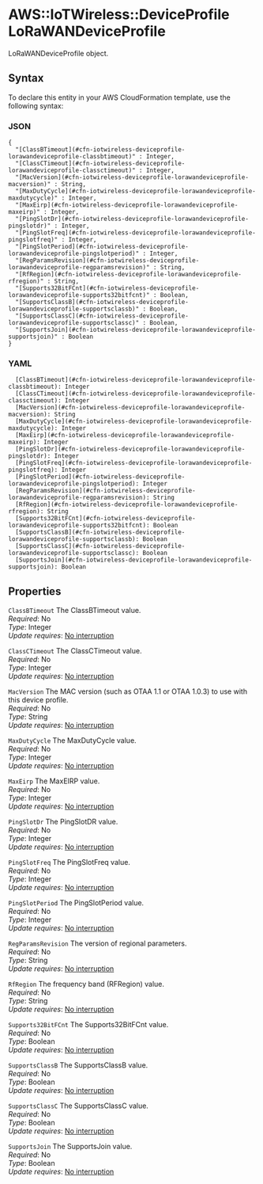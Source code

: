 # AWS::IoTWireless::DeviceProfile LoRaWANDeviceProfile<a name="aws-properties-iotwireless-deviceprofile-lorawandeviceprofile"></a>

LoRaWANDeviceProfile object\.

## Syntax<a name="aws-properties-iotwireless-deviceprofile-lorawandeviceprofile-syntax"></a>

To declare this entity in your AWS CloudFormation template, use the following syntax:

### JSON<a name="aws-properties-iotwireless-deviceprofile-lorawandeviceprofile-syntax.json"></a>

```
{
  "[ClassBTimeout](#cfn-iotwireless-deviceprofile-lorawandeviceprofile-classbtimeout)" : Integer,
  "[ClassCTimeout](#cfn-iotwireless-deviceprofile-lorawandeviceprofile-classctimeout)" : Integer,
  "[MacVersion](#cfn-iotwireless-deviceprofile-lorawandeviceprofile-macversion)" : String,
  "[MaxDutyCycle](#cfn-iotwireless-deviceprofile-lorawandeviceprofile-maxdutycycle)" : Integer,
  "[MaxEirp](#cfn-iotwireless-deviceprofile-lorawandeviceprofile-maxeirp)" : Integer,
  "[PingSlotDr](#cfn-iotwireless-deviceprofile-lorawandeviceprofile-pingslotdr)" : Integer,
  "[PingSlotFreq](#cfn-iotwireless-deviceprofile-lorawandeviceprofile-pingslotfreq)" : Integer,
  "[PingSlotPeriod](#cfn-iotwireless-deviceprofile-lorawandeviceprofile-pingslotperiod)" : Integer,
  "[RegParamsRevision](#cfn-iotwireless-deviceprofile-lorawandeviceprofile-regparamsrevision)" : String,
  "[RfRegion](#cfn-iotwireless-deviceprofile-lorawandeviceprofile-rfregion)" : String,
  "[Supports32BitFCnt](#cfn-iotwireless-deviceprofile-lorawandeviceprofile-supports32bitfcnt)" : Boolean,
  "[SupportsClassB](#cfn-iotwireless-deviceprofile-lorawandeviceprofile-supportsclassb)" : Boolean,
  "[SupportsClassC](#cfn-iotwireless-deviceprofile-lorawandeviceprofile-supportsclassc)" : Boolean,
  "[SupportsJoin](#cfn-iotwireless-deviceprofile-lorawandeviceprofile-supportsjoin)" : Boolean
}
```

### YAML<a name="aws-properties-iotwireless-deviceprofile-lorawandeviceprofile-syntax.yaml"></a>

```
  [ClassBTimeout](#cfn-iotwireless-deviceprofile-lorawandeviceprofile-classbtimeout): Integer
  [ClassCTimeout](#cfn-iotwireless-deviceprofile-lorawandeviceprofile-classctimeout): Integer
  [MacVersion](#cfn-iotwireless-deviceprofile-lorawandeviceprofile-macversion): String
  [MaxDutyCycle](#cfn-iotwireless-deviceprofile-lorawandeviceprofile-maxdutycycle): Integer
  [MaxEirp](#cfn-iotwireless-deviceprofile-lorawandeviceprofile-maxeirp): Integer
  [PingSlotDr](#cfn-iotwireless-deviceprofile-lorawandeviceprofile-pingslotdr): Integer
  [PingSlotFreq](#cfn-iotwireless-deviceprofile-lorawandeviceprofile-pingslotfreq): Integer
  [PingSlotPeriod](#cfn-iotwireless-deviceprofile-lorawandeviceprofile-pingslotperiod): Integer
  [RegParamsRevision](#cfn-iotwireless-deviceprofile-lorawandeviceprofile-regparamsrevision): String
  [RfRegion](#cfn-iotwireless-deviceprofile-lorawandeviceprofile-rfregion): String
  [Supports32BitFCnt](#cfn-iotwireless-deviceprofile-lorawandeviceprofile-supports32bitfcnt): Boolean
  [SupportsClassB](#cfn-iotwireless-deviceprofile-lorawandeviceprofile-supportsclassb): Boolean
  [SupportsClassC](#cfn-iotwireless-deviceprofile-lorawandeviceprofile-supportsclassc): Boolean
  [SupportsJoin](#cfn-iotwireless-deviceprofile-lorawandeviceprofile-supportsjoin): Boolean
```

## Properties<a name="aws-properties-iotwireless-deviceprofile-lorawandeviceprofile-properties"></a>

`ClassBTimeout`  <a name="cfn-iotwireless-deviceprofile-lorawandeviceprofile-classbtimeout"></a>
The ClassBTimeout value\.  
*Required*: No  
*Type*: Integer  
*Update requires*: [No interruption](https://docs.aws.amazon.com/AWSCloudFormation/latest/UserGuide/using-cfn-updating-stacks-update-behaviors.html#update-no-interrupt)

`ClassCTimeout`  <a name="cfn-iotwireless-deviceprofile-lorawandeviceprofile-classctimeout"></a>
The ClassCTimeout value\.  
*Required*: No  
*Type*: Integer  
*Update requires*: [No interruption](https://docs.aws.amazon.com/AWSCloudFormation/latest/UserGuide/using-cfn-updating-stacks-update-behaviors.html#update-no-interrupt)

`MacVersion`  <a name="cfn-iotwireless-deviceprofile-lorawandeviceprofile-macversion"></a>
The MAC version \(such as OTAA 1\.1 or OTAA 1\.0\.3\) to use with this device profile\.  
*Required*: No  
*Type*: String  
*Update requires*: [No interruption](https://docs.aws.amazon.com/AWSCloudFormation/latest/UserGuide/using-cfn-updating-stacks-update-behaviors.html#update-no-interrupt)

`MaxDutyCycle`  <a name="cfn-iotwireless-deviceprofile-lorawandeviceprofile-maxdutycycle"></a>
The MaxDutyCycle value\.  
*Required*: No  
*Type*: Integer  
*Update requires*: [No interruption](https://docs.aws.amazon.com/AWSCloudFormation/latest/UserGuide/using-cfn-updating-stacks-update-behaviors.html#update-no-interrupt)

`MaxEirp`  <a name="cfn-iotwireless-deviceprofile-lorawandeviceprofile-maxeirp"></a>
The MaxEIRP value\.  
*Required*: No  
*Type*: Integer  
*Update requires*: [No interruption](https://docs.aws.amazon.com/AWSCloudFormation/latest/UserGuide/using-cfn-updating-stacks-update-behaviors.html#update-no-interrupt)

`PingSlotDr`  <a name="cfn-iotwireless-deviceprofile-lorawandeviceprofile-pingslotdr"></a>
The PingSlotDR value\.  
*Required*: No  
*Type*: Integer  
*Update requires*: [No interruption](https://docs.aws.amazon.com/AWSCloudFormation/latest/UserGuide/using-cfn-updating-stacks-update-behaviors.html#update-no-interrupt)

`PingSlotFreq`  <a name="cfn-iotwireless-deviceprofile-lorawandeviceprofile-pingslotfreq"></a>
The PingSlotFreq value\.  
*Required*: No  
*Type*: Integer  
*Update requires*: [No interruption](https://docs.aws.amazon.com/AWSCloudFormation/latest/UserGuide/using-cfn-updating-stacks-update-behaviors.html#update-no-interrupt)

`PingSlotPeriod`  <a name="cfn-iotwireless-deviceprofile-lorawandeviceprofile-pingslotperiod"></a>
The PingSlotPeriod value\.  
*Required*: No  
*Type*: Integer  
*Update requires*: [No interruption](https://docs.aws.amazon.com/AWSCloudFormation/latest/UserGuide/using-cfn-updating-stacks-update-behaviors.html#update-no-interrupt)

`RegParamsRevision`  <a name="cfn-iotwireless-deviceprofile-lorawandeviceprofile-regparamsrevision"></a>
The version of regional parameters\.  
*Required*: No  
*Type*: String  
*Update requires*: [No interruption](https://docs.aws.amazon.com/AWSCloudFormation/latest/UserGuide/using-cfn-updating-stacks-update-behaviors.html#update-no-interrupt)

`RfRegion`  <a name="cfn-iotwireless-deviceprofile-lorawandeviceprofile-rfregion"></a>
The frequency band \(RFRegion\) value\.  
*Required*: No  
*Type*: String  
*Update requires*: [No interruption](https://docs.aws.amazon.com/AWSCloudFormation/latest/UserGuide/using-cfn-updating-stacks-update-behaviors.html#update-no-interrupt)

`Supports32BitFCnt`  <a name="cfn-iotwireless-deviceprofile-lorawandeviceprofile-supports32bitfcnt"></a>
The Supports32BitFCnt value\.  
*Required*: No  
*Type*: Boolean  
*Update requires*: [No interruption](https://docs.aws.amazon.com/AWSCloudFormation/latest/UserGuide/using-cfn-updating-stacks-update-behaviors.html#update-no-interrupt)

`SupportsClassB`  <a name="cfn-iotwireless-deviceprofile-lorawandeviceprofile-supportsclassb"></a>
The SupportsClassB value\.  
*Required*: No  
*Type*: Boolean  
*Update requires*: [No interruption](https://docs.aws.amazon.com/AWSCloudFormation/latest/UserGuide/using-cfn-updating-stacks-update-behaviors.html#update-no-interrupt)

`SupportsClassC`  <a name="cfn-iotwireless-deviceprofile-lorawandeviceprofile-supportsclassc"></a>
The SupportsClassC value\.  
*Required*: No  
*Type*: Boolean  
*Update requires*: [No interruption](https://docs.aws.amazon.com/AWSCloudFormation/latest/UserGuide/using-cfn-updating-stacks-update-behaviors.html#update-no-interrupt)

`SupportsJoin`  <a name="cfn-iotwireless-deviceprofile-lorawandeviceprofile-supportsjoin"></a>
The SupportsJoin value\.  
*Required*: No  
*Type*: Boolean  
*Update requires*: [No interruption](https://docs.aws.amazon.com/AWSCloudFormation/latest/UserGuide/using-cfn-updating-stacks-update-behaviors.html#update-no-interrupt)